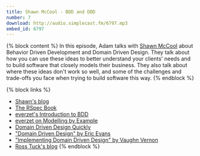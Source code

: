 ```yaml
---
title: Shawn McCool - BDD and DDD
number: 7
download: http://audio.simplecast.fm/6797.mp3
embed_id: 6797
---
```


{% block content %}
In this episode, Adam talks with [Shawn McCool](https://twitter.com/ShawnMcCool) about Behavior Driven Development and Domain Driven Design. They talk about how you can use these ideas to better understand your clients' needs and to build software that closely models their business. They also talk about where these ideas don't work so well, and some of the challenges and trade-offs you face when trying to build software this way.
{% endblock %}

{% block links %}
- [Shawn's blog](http://shawnmc.cool/)
- [The RSpec Book](https://pragprog.com/book/achbd/the-rspec-book)
- [everzet's Introduction to BDD](https://www.youtube.com/watch?v=njcHzGYv7nI)
- [everzet on Modelling by Example](http://everzet.com/post/99045129766/introducing-modelling-by-example)
- [Domain Driven Design Quickly](http://www.infoq.com/minibooks/domain-driven-design-quickly)
- ["Domain Driven Design" by Eric Evans](http://www.amazon.com/Domain-Driven-Design-Tackling-Complexity-Software/dp/0321125215)
- ["Implementing Domain Driven Design" by Vaughn Vernon](http://www.amazon.com/Implementing-Domain-Driven-Design-Vaughn-Vernon/dp/0321834577/ref=pd_sim_b_1?ie=UTF8&refRID=04C4FD26GV2050CDT7GB)
- [Ross Tuck's blog](http://rosstuck.com/)
{% endblock %}
